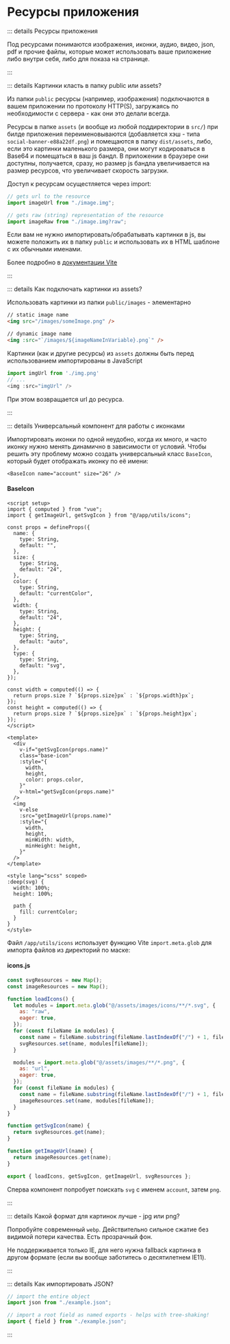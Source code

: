 <!-- TODO: -->

# Ресурсы приложения

::: details Ресурсы приложения

Под ресурсами понимаются изображения, иконки, аудио, видео, json, pdf и прочие файлы, которые может использовать ваше приложение либо внутри себя, либо для показа на странице.

:::

::: details Картинки класть в папку public или assets?

Из папки `public` ресурсы (например, изображения) подключаются в вашем приложении по протоколу HTTP(S), загружаясь по необходимости с сервера - как они это делали всегда.

Ресурсы в папке `assets` (и вообще из любой поддиректории в `src/`) при билде приложения переименовываются (добавляется хэш - типа `social-banner-e88a22df.png`) и помещаются в папку `dist/assets`, либо, если это картинки маленького размера, они могут кодироваться в Base64 и помещаться в ваш js бандл. В приложении в браузере они доступны, получается, сразу, но размер js бандла увеличивается на размер ресурсов, что увеличивает скорость загрузки.

Доступ к ресурсам осущестляется через import:

```js
// gets url to the resource
import imageUrl from "./image.img";

// gets raw (string) representation of the resource
import imageRaw from "./image.img?raw";
```

Если вам не нужно импортировать/обрабатывать картинки в js, вы можете положить их в папку `public` и использовать их в HTML шаблоне с их обычными именами.

Более подробно в [документации Vite](https://vitejs.dev/guide/assets.html)

:::

::: details Как подключать картинки из assets?

Использовать картинки из папки `public/images` - элементарно

```html
// static image name
<img src="/images/someImage.png" />

// dynamic image name
<img :src="`/images/${imageNameInVariable}.png`" />
```

Картинки (как и другие ресурсы) из `assets` должны быть перед использованием импортированы в JavaScript

```js
import imgUrl from './img.png'
// ...
<img :src="imgUrl" />
```

При этом возвращается url до ресурса.

:::

::: details Универсальный компонент для работы с иконками

Импортировать иконки по одной неудобно, когда их много, и часто иконку нужно менять динамично в зависимости от условий. Чтобы решить эту проблему можно создать универсальный класс `BaseIcon`, который будет отображать иконку по её имени:

```vue
<BaseIcon name="account" size="26" />
```

#### BaseIcon

```vue
<script setup>
import { computed } from "vue";
import { getImageUrl, getSvgIcon } from "@/app/utils/icons";

const props = defineProps({
  name: {
    type: String,
    default: "",
  },
  size: {
    type: String,
    default: "24",
  },
  color: {
    type: String,
    default: "currentColor",
  },
  width: {
    type: String,
    default: "24",
  },
  height: {
    type: String,
    default: "auto",
  },
  type: {
    type: String,
    default: "svg",
  },
});

const width = computed(() => {
  return props.size ? `${props.size}px` : `${props.width}px`;
});
const height = computed(() => {
  return props.size ? `${props.size}px` : `${props.height}px`;
});
</script>

<template>
  <div
    v-if="getSvgIcon(props.name)"
    class="base-icon"
    :style="{
      width,
      height,
      color: props.color,
    }"
    v-html="getSvgIcon(props.name)"
  />
  <img
    v-else
    :src="getImageUrl(props.name)"
    :style="{
      width,
      height,
      minWidth: width,
      minHeight: height,
    }"
  />
</template>

<style lang="scss" scoped>
:deep(svg) {
  width: 100%;
  height: 100%;

  path {
    fill: currentColor;
  }
}
</style>
```

Файл `/app/utils/icons` использует функцию Vite `import.meta.glob` для импорта файлов из директорий по маске:

#### icons.js

```js
const svgResources = new Map();
const imageResources = new Map();

function loadIcons() {
  let modules = import.meta.glob("@/assets/images/icons/**/*.svg", {
    as: "raw",
    eager: true,
  });
  for (const fileName in modules) {
    const name = fileName.substring(fileName.lastIndexOf("/") + 1, fileName.length - 4);
    svgResources.set(name, modules[fileName]);
  }

  modules = import.meta.glob("@/assets/images/**/*.png", {
    as: "url",
    eager: true,
  });
  for (const fileName in modules) {
    const name = fileName.substring(fileName.lastIndexOf("/") + 1, fileName.length - 4);
    imageResources.set(name, modules[fileName]);
  }
}

function getSvgIcon(name) {
  return svgResources.get(name);
}

function getImageUrl(name) {
  return imageResources.get(name);
}

export { loadIcons, getSvgIcon, getImageUrl, svgResources };
```

Сперва компонент попробует поискать `svg` с именем `account`, затем `png`.

:::

::: details Какой формат для картинок лучше - jpg или png?

Попробуйте современный `webp`. Действительно сильное сжатие без видимой потери качества. Есть прозрачный фон.

Не поддерживается только IE, для него нужна fallback картинка в другом формате (если вы вообще заботитесь о десятилетнем IE11).

:::

::: details Как импортировать JSON?

```js
// import the entire object
import json from "./example.json";

// import a root field as named exports - helps with tree-shaking!
import { field } from "./example.json";
```

:::
